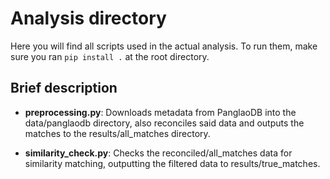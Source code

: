 # Analysis directory

Here you will find all scripts used in the actual analysis. To run them,
make sure you ran `pip install .` at the root directory.

## Brief description

* **preprocessing.py**: Downloads metadata from PanglaoDB into the data/panglaodb directory, also reconciles said data and outputs 
    the matches to the results/all_matches directory.

* **similarity_check.py**: Checks the reconciled/all_matches data for similarity matching, outputting the filtered data to results/true_matches.